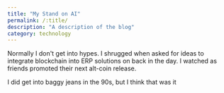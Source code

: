 ```yaml
---
title: "My Stand on AI"
permalink: /:title/
description: "A description of the blog"
category: technology
---
```


<!-- In this blog
1. what are web workers
 -->

Normally I don't get into hypes. I shrugged when asked for ideas to integrate blockchain into ERP solutions on back in the day. I watched as friends promoted their next alt-coin release. 

I did get into baggy jeans in the 90s, but I think that was it


